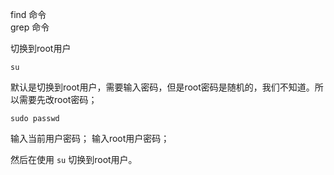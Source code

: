 


find 命令   
grep 命令


切换到root用户
```
su
```
默认是切换到root用户，需要输入密码，但是root密码是随机的，我们不知道。所以需要先改root密码；

```
sudo passwd
```
输入当前用户密码；
输入root用户密码；

然后在使用 `su` 切换到root用户。
